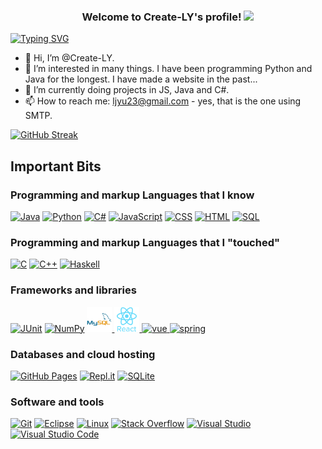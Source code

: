 <h3 align="center">
  Welcome to Create-LY's profile!
  <img src="https://media.giphy.com/media/hvRJCLFzcasrR4ia7z/giphy.gif" width="28">
</h3>

[![Typing SVG](https://readme-typing-svg.herokuapp.com?lines=Always+trying+to+learn+new+things!;I+love+to+program+in%3A;Java%2C+Python+and+C%23!;I+make+unique+things+sometimes!;Hobbyist+Developer)](https://git.io/typing-svg)

- 👋 Hi, I’m @Create-LY.
- 👀 I’m interested in many things. I have been programming Python and Java for the longest. I have made a website in the past...
- 🌱 I’m currently doing projects in JS, Java and C#.
- 📫 How to reach me: ljyu23@gmail.com - yes, that is the one using SMTP.


[![GitHub Streak](http://github-readme-streak-stats.herokuapp.com?user=Creator-LYo&theme=dark)](https://git.io/streak-stats)

## Important Bits

### Programming and markup Languages that I know

<p>
    <a href="https://www.java.com"><img alt="Java" src="https://img.shields.io/badge/Java-007396.svg?logo=java&logoColor=white&style=plastic"></a>
    <a href="https://www.python.org"><img alt="Python" src="https://img.shields.io/badge/Python-14354C.svg?logo=python&logoColor=white&style=plastic"></a>
    <a href="https://learn.microsoft.com/en-us/dotnet/csharp/"><img alt="C#" src="https://custom-icon-badges.herokuapp.com/badge/C%23-68217A.svg?logo=cs2&logoColor=white&style=plastic"></a>
    <a href="https://developer.mozilla.org/en-US/docs/Web/JavaScript"><img alt="JavaScript" src="https://img.shields.io/badge/JavaScript-F7DF1E.svg?logo=javascript&logoColor=black&style=plastic"></a>
    <a href="https://www.w3.org/Style/CSS/Overview.en.html"><img alt="CSS" src="https://img.shields.io/badge/CSS-1572B6.svg?logo=css3&logoColor=white&style=plastic"></a>
    <a href="https://www.w3.org/html/"><img alt="HTML" src="https://img.shields.io/badge/HTML-E34F26.svg?logo=html5&logoColor=white&style=plastic"></a>
    <a href="https://dev.mysql.com/doc/"><img alt="SQL" src="https://custom-icon-badges.herokuapp.com/badge/SQL-025E8C.svg?logo=database&logoColor=white&style=plastic"></a>
</p>

### Programming and markup Languages that I "touched"

<a href="https://devdocs.io/c/"><img alt="C" src="https://img.shields.io/badge/c-%2300599C.svg?style=for-the-badge&logo=c&logoColor=white&style=plastic"></a>
<a href="https://devdocs.io/cpp/"><img alt="C++" src="https://img.shields.io/badge/c++-%2300599C.svg?style=for-the-badge&logo=c%2B%2B&logoColor=white&style=plastic"></a>
<a href="https://www.haskell.org/documentation/"><img alt="Haskell" src="https://img.shields.io/badge/Haskell-5e5086?style=for-the-badge&logo=haskell&logoColor=white"></a>

### Frameworks and libraries

<p>
    <a href="#"><img alt="JUnit" src="https://custom-icon-badges.herokuapp.com/badge/JUnit-25A162.svg?logo=check-circle&logoColor=white&style=plastic"></a>
    <a href="#"><img alt="NumPy" src="https://img.shields.io/badge/Numpy-013243.svg?logo=numpy&logoColor=white&style=plastic"></a>
  <a href="https://www.mysql.com/" target="_blank" rel="noreferrer"> 
  <img src="https://raw.githubusercontent.com/devicons/devicon/master/icons/mysql/mysql-original-wordmark.svg" alt="mysql" width="40" height="40"/> </a>
  <a href="https://reactjs.org/" target="_blank" rel="noreferrer"> 
    <img src="https://raw.githubusercontent.com/devicons/devicon/master/icons/react/react-original-wordmark.svg" alt="react" width="40" height="40"/> </a>
  <a href="https://vuejs.org/guide/introduction.html" target="_blank" rel="noreferrer"> 
    <img src="https://img.shields.io/badge/vuejs-%2335495e.svg?style=for-the-badge&logo=vuedotjs&logoColor=%234FC08D" alt="vue" width="40" height="40"/> </a> 
  <a href="https://spring.io/" target="_blank" rel="noreferrer"> 
    <img src="https://www.vectorlogo.zone/logos/springio/springio-icon.svg" alt="spring" width="40" height="40"/> </a> 

</p>

### Databases and cloud hosting

<p>
    <a href="#"><img alt="GitHub Pages" src="https://img.shields.io/badge/GitHub%20Pages-327FC7.svg?logo=github&logoColor=white&style=plastic"></a>
    <a href="#"><img alt="Repl.it" src="https://img.shields.io/badge/Repl.it-0D101E.svg?logo=Replit&logoColor=white&style=plastic"></a>
    <a href="#"><img alt="SQLite" src ="https://img.shields.io/badge/SQLite-07405e.svg?logo=sqlite&logoColor=white&style=plastic"></a>
</p>

### Software and tools

<p>
    <a href="#"><img alt="Git" src="https://img.shields.io/badge/Git-F05033.svg?logo=git&logoColor=white&style=plastic"></a>
    <a href="#"><img alt="Eclipse" src="https://img.shields.io/badge/Eclipse-FE7A16.svg?style=for-the-badge&logo=Eclipse&logoColor=white"></a>
    <a href="#"><img alt="Linux" src="https://img.shields.io/badge/Linux-FCC624?style=for-the-badge&logo=linux&logoColor=black&style=plastic"></a>
    <a href="#"><img alt="Stack Overflow" src="https://img.shields.io/badge/-Stack%20Overflow-FE7A16?logo=stack-overflow&logoColor=white&style=plastic"></a>
    <a href="#"><img alt="Visual Studio" src="https://img.shields.io/badge/Visual%20Studio-5C2D91.svg?style=for-the-badge&logo=visual-studio&logoColor=white&style=plastic"></a>
    <a href="#"><img alt="Visual Studio Code" src="https://img.shields.io/badge/Visual%20Studio%20Code-0078d7.svg?logo=visual-studio-code&logoColor=white&style=plastic"></a>
</p>

<!---
Creator-LY/Creator-LY is a ✨ special ✨ repository because its `README.md` (this file) appears on your GitHub profile.
You can click the Preview link to take a look at your changes.
--->
